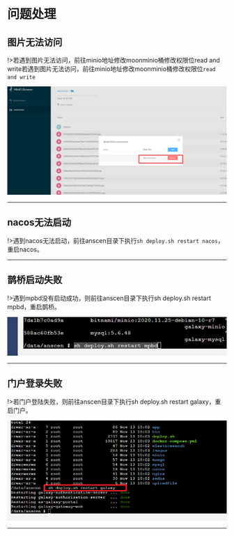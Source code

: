 # 问题处理

## 图片无法访问
!>若遇到图片无法访问，前往minio地址修改moonminio桶修改权限位read and write若遇到图片无法访问，前往minio地址修改moonminio桶修改权限位`read and write`

![auto-install文件夹](images/install/q1.png)

---

## nacos无法启动
!>遇到nacos无法启动，前往anscen目录下执行`sh deploy.sh restart nacos`，重启nacos。

---

## 鹊桥启动失败
!>遇到mpbd没有启动成功，则前往anscen目录下执行sh deploy.sh restart mpbd，重启鹊桥。

![auto-install文件夹](images/install/q2.png)

---

## 门户登录失败
!>若门户登陆失败，则前往anscen目录下执行sh deploy.sh restart galaxy，重启门户。

![auto-install文件夹](images/install/q3.png)

---
